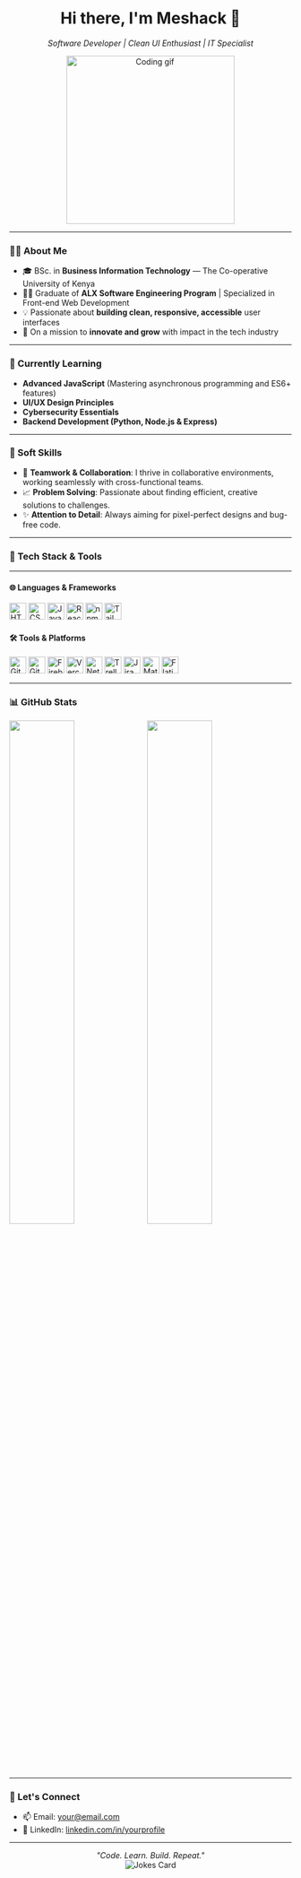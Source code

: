 <h1 align="center">Hi there, I'm Meshack 👋</h1>
<p align="center"><i>Software Developer | Clean UI Enthusiast | IT Specialist</i></p>

<p align="center">
  <img src="https://media.giphy.com/media/qgQUggAC3Pfv687qPC/giphy.gif" width="300" alt="Coding gif" />
</p>

---

### 👨‍💻 About Me

- 🎓 BSc. in **Business Information Technology** — The Co-operative University of Kenya
- 👨‍💻 Graduate of **ALX Software Engineering Program** | Specialized in Front-end Web Development
- 💡 Passionate about **building clean, responsive, accessible** user interfaces
- 🚀 On a mission to **innovate and grow** with impact in the tech industry

---

### 🌱 Currently Learning

- **Advanced JavaScript** (Mastering asynchronous programming and ES6+ features)
- **UI/UX Design Principles**
- **Cybersecurity Essentials**
- **Backend Development (Python, Node.js & Express)**

---

### 🧠 Soft Skills

- 🤝 **Teamwork & Collaboration**: I thrive in collaborative environments, working seamlessly with cross-functional teams.
- 📈 **Problem Solving**: Passionate about finding efficient, creative solutions to challenges.
- ✨ **Attention to Detail**: Always aiming for pixel-perfect designs and bug-free code.

---

### 🧰 Tech Stack & Tools

---

#### 🌐 Languages & Frameworks

<p>
  <img src="https://cdn.jsdelivr.net/gh/devicons/devicon/icons/html5/html5-original.svg" width="30" title="HTML5"/>
  <img src="https://cdn.jsdelivr.net/gh/devicons/devicon/icons/css3/css3-original.svg" width="30" title="CSS3"/>
  <img src="https://cdn.jsdelivr.net/gh/devicons/devicon/icons/javascript/javascript-original.svg" width="30" title="JavaScript"/>
  <img src="https://cdn.jsdelivr.net/gh/devicons/devicon/icons/react/react-original.svg" width="30" title="React"/>
  <img src="https://cdn.jsdelivr.net/gh/devicons/devicon/icons/npm/npm-original-wordmark.svg" width="30" title="npm"/>
  <img src="https://raw.githubusercontent.com/tailwindlabs/tailwindcss/HEAD/.github/logo-light.svg" width="30" title="Tailwind CSS"/>
</p>

#### 🛠️ Tools & Platforms

<p>
  <img src="https://cdn.jsdelivr.net/gh/devicons/devicon/icons/git/git-original.svg" width="30" title="Git"/>
  <img src="https://cdn.jsdelivr.net/gh/devicons/devicon/icons/github/github-original.svg" width="30" title="GitHub"/>
  <img src="https://cdn.jsdelivr.net/gh/devicons/devicon/icons/firebase/firebase-plain.svg" width="30" title="Firebase"/>
  <img src="https://vercel.com/favicon.ico" width="30" title="Vercel"/>
  <img src="https://www.netlify.com/favicon.ico" width="30" title="Netlify"/>
  <img src="https://img.icons8.com/color/48/000000/trello.png" width="30" title="Trello"/>
  <img src="https://img.icons8.com/ios/452/jira.png" width="30" title="Jira"/>
  <img src="https://img.icons8.com/ios/452/material-ui.png" width="30" title="Material UI"/>
  <img src="https://upload.wikimedia.org/wikipedia/commons/6/67/Flaticon_logo.svg" width="30" title="Flaticon"/>
</p>

---

### 📊 GitHub Stats

<p align="left">
  <img src="https://github-readme-stats.vercel.app/api?username=Meshack-dev&show_icons=true&theme=github_dark" width="48%" />
  <img src="https://github-readme-streak-stats.herokuapp.com?user=Meshack-dev&theme=github-dark&hide_border=true" width="48%" />
</p>

---

### 🔗 Let's Connect

- 📫 Email: [your@email.com](mailto:meshackkiprono12@gmail.com)
- 💼 LinkedIn: [linkedin.com/in/yourprofile](https://www.linkedin.com/in/kigen-meshack-7b0356209/)

---

<p align="center">
  <i>"Code. Learn. Build. Repeat."</i><br>
  <img src="https://readme-jokes.vercel.app/api" alt="Jokes Card" />
</p>

